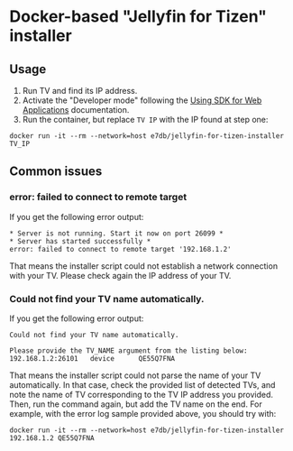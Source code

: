 # Docker-based "Jellyfin for Tizen" installer

## Usage

1. Run TV and find its IP address.
2. Activate the "Developer mode" following the [Using SDK for Web Applications](https://developer.samsung.com/smarttv/develop/getting-started/using-sdk/tv-device.html) documentation.
3. Run the container, but replace `TV IP` with the IP found at step one:
```shell
docker run -it --rm --network=host e7db/jellyfin-for-tizen-installer TV_IP
```

## Common issues

### error: failed to connect to remote target

If you get the following error output:
```shell
* Server is not running. Start it now on port 26099 *
* Server has started successfully *
error: failed to connect to remote target '192.168.1.2'
```
That means the installer script could not establish a network connection with your TV.
Please check again the IP address of your TV.

### Could not find your TV name automatically.

If you get the following error output:
```shell
Could not find your TV name automatically.

Please provide the TV_NAME argument from the listing below:
192.168.1.2:26101	device		QE55Q7FNA
```
That means the installer script could not parse the name of your TV automatically.
In that case, check the provided list of detected TVs, and note the name of TV corresponding to the TV IP address you provided. Then, run the command again, but add the TV name on the end.
For example, with the error log sample provided above, you should try with:
```shell
docker run -it --rm --network=host e7db/jellyfin-for-tizen-installer 192.168.1.2 QE55Q7FNA
```
